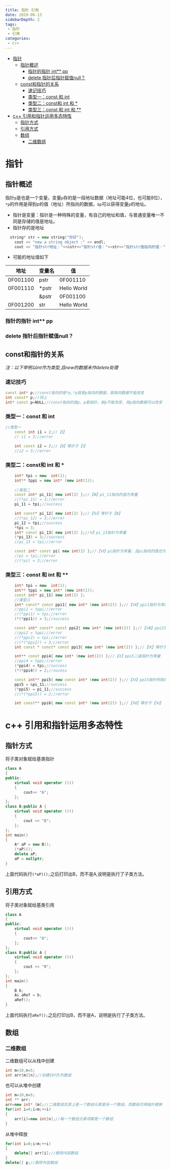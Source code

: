 ```yaml
---
title: 指针 引用
date: 2019-06-13
sidebarDepth: 2
tags:
 - 指针
 - 引用
categories:
 - C++
---
```

- [指针](#指针)
	- [指针概述](#指针概述)
		- [指针的指针 int** pp](#指针的指针-int-pp)
		- [delete 指针后指针赋值null？](#delete-指针后指针赋值null)
	- [const和指针的关系](#const和指针的关系)
		- [速记技巧](#速记技巧)
		- [类型一：const 和 int](#类型一const-和-int)
		- [类型二：const和 int 和 *](#类型二const和-int-和-)
		- [类型三：const 和 int 和 **](#类型三const-和-int-和-)
- [c++ 引用和指针运用多态特性](#c-引用和指针运用多态特性)
	- [指针方式](#指针方式)
	- [引用方式](#引用方式)
	- [数组](#数组)
		- [二维数组](#二维数组)
# 指针
## 指针概述
指针`p`是也是一个变量，变量`p`存的是一段地址数据（地址可能4位，也可能8位），`*p`的作用是得到p的值（地址）所指向的数据，`&p`可以获得变量`p`的地址。

- 指针是变量：指针是一种特殊的变量，有自己的地址和值，与普通变量唯一不同是存储的值是地址。
- 指针存的是地址
```cpp
  string* str = new string("你好");
	cout << "new a string object :" << endl;
	cout << "指针str地址："<<&str<<"指针str值："<<str<<"指针str值指向的值："<<*str<<endl;
```
- 可能的地址值如下

| 地址     | 变量名 | 值          |
| -------- | ------ | ----------- |
| 0F001100 | pstr   | 0F001110    |
| 0F001110 | *pstr  | Hello World |
|          | &pstr  | 0F001100    |
| 0F001200 | str    | Hello World |

### 指针的指针 int** pp

### delete 指针后指针赋值null？
## const和指针的关系
*注：以下举例以int作为类型,且new的数据未作delete处理*
### 速记技巧
```cpp
const int* p;//const指向的是*p,*p就是p指向的数据，故指向数据不能改变
int const* p;//同上
int* const p=NULL;//const指向的是p，p是指针，故p不能改变，但p指向数据可以改变
```
### 类型一：const 和 int
```cpp
//类型一
	const int i1 = 2;//【Ⅰ】
	// i1 = 3;//error

	int const i2 = 2;//【Ⅱ】等价于【Ⅰ】
	//i2 = 3;//error 
```
### 类型二：const和 int 和 *
```cpp
    int* tpi = new  int(1);
	int** tppi = new int* (new int(1));
	
	//类型二
	const int* pi_11{ new int(2) };//【Ⅲ】pi_11指向的值为常量
	//(*pi_11) = 3;//error
	pi_11 = tpi;//success

	int const* pi_12{ new int(2) };//【Ⅳ】等价于【Ⅲ】
	//(*pi_12) = 3;//error
	pi_12 = tpi;//success
	*tpi = 3;
	int* const pi_13{ new int(2) };//Ⅴ】pi_13指针为常量
	(*pi_13) = 3;//success
	//pi_13 = tpi;//error

	const int* const pi{ new int(2) };//【Ⅵ】pi指针为常量，且pi指向的值也为常量
	//pi = tpi;//error
	//(*pi) = 3;//error
```
### 类型三：const 和 int 和 **
```cpp
    int* tpi = new  int(1);
	int** tppi = new int* (new int(1));
    const int* pi_11{ new int(2) };
	//类型三
	int* const* const ppi1{ new int* (new int(2)) };//【Ⅶ】ppi1指针为常量，且ppi1指针的指针为常量
	//ppi1 = tppi;//error
	//(*ppi1) = tpi;//error
	(*(*ppi1)) = 3;//success

	const int* const* const ppi2{ new int* (new int(2)) };//【Ⅷ】ppi2指针为常量，且ppi2指针的指针为常量,且ppi2指针的指针指向的值也为常量
	//ppi2 = tppi;//error
	//(*ppi2) = tpi;//error
	//(*(*ppi2)) = 3;//error
	int const * const* const ppi3{ new int* (new int(2)) };//【Ⅸ】等价于【Ⅷ】

	int** const ppi4{ new int* (new int(2)) };//【Ⅹ】ppi5二级指针为常量
	//ppi4 = tppi;//error
	(*ppi4) = tpi;//success
	(*(*ppi4)) = 2;//sucess

	const int** ppi5{ new const int* (new int(2)) };//【ⅩⅠ】ppi5指针的指针指向的值为常量
	ppi5 = &pi_11;//success
	(*ppi5) = pi_11;//success
	//(*(*ppi5)) = 2;//error

	int const** ppi6{ new const int* (new int(2)) };//【ⅩⅡ】等价于【ⅩⅠ】
```
# c++ 引用和指针运用多态特性
## 指针方式
将子类对象赋给基类指针
```cpp
class A
{
public:
	virtual void operator ()()
	{
		cout<< "A";
	};
};
class B:public A {
	virtual void operator ()()
	{
		cout << "B";
	};
};
int main()
{
    A* aP = new B();
	(*aP)();
	delete aP;
	aP = nullptr;
}
```
上面代码执行<code>(*aP)();</code>之后打印出B，而不是A,说明是执行了子类方法。
## 引用方式
将子类对象赋给基类引用
```cpp
class A
{
public:
	virtual void operator ()()
	{
		cout<< "A";
	};
};
class B:public A {
	virtual void operator ()()
	{
		cout << "B";
	};
};
int main()
{
    B b;
	A& aRef = b;
	aRef();
}
```
上面代码执行<code>aRef();</code>之后打印出B，而不是A，说明是执行了子类方法。
## 数组
### 二维数组
二维数组可以从栈中创建
```cpp
int m=10,n=5;
int arr[m][n];//创建10行5列数组
```
也可以从堆中创建
```cpp
int m=10,n=5;
int ** arr;
arr=new int* [m];//二维数组实质上是一个数组元素是另一个数组，而数组可用指针替换
for(int i=0;i<m;++i)
{
	arr[i]=new int[n];//每一个数组元素项都是一个数组
}
```
从堆中释放
```cpp
for(int i=0;i<m;++i)
{
	delete[] arr[i];//删除内部数组
}
delete[] p;//删除外层数组
```
